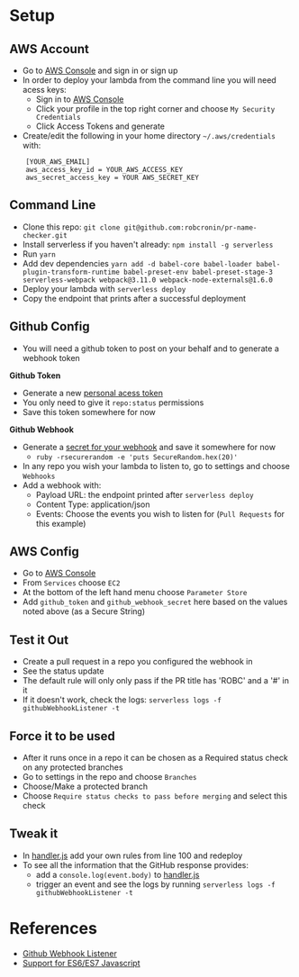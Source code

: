 


# Setup

## AWS Account

- Go to [AWS Console](https://aws.amazon.com/console/) and sign in or sign up
- In order to deploy your lambda from the command line you will need acess keys:
  - Sign in to [AWS Console](https://aws.amazon.com/console/)
  - Click your profile in the top right corner and choose `My Security Credentials`
  - Click Access Tokens and generate
- Create/edit the following in your home directory `~/.aws/credentials` with:
```
    [YOUR_AWS_EMAIL]
    aws_access_key_id = YOUR_AWS_ACCESS_KEY
    aws_secret_access_key = YOUR AWS_SECRET_KEY
```


## Command Line

- Clone this repo: `git clone git@github.com:robcronin/pr-name-checker.git`
- Install serverless if you haven't already: `npm install -g serverless`
- Run `yarn`
- Add dev dependencies `yarn add -d babel-core babel-loader babel-plugin-transform-runtime babel-preset-env babel-preset-stage-3 serverless-webpack webpack@3.11.0 webpack-node-externals@1.6.0`
- Deploy your lambda with `serverless deploy`
- Copy the endpoint that prints after a successful deployment

## Github Config

- You will need a github token to post on your behalf and to generate a webhook token 

**Github Token**

- Generate a new [personal acess token](https://github.com/settings/tokens)
- You only need to give it `repo:status` permissions
- Save this token somewhere for now

**Github Webhook**

- Generate a [secret for your webhook](https://developer.github.com/webhooks/securing/) and save it somewhere for now
  - `ruby -rsecurerandom -e 'puts SecureRandom.hex(20)'`
- In any repo you wish your lambda to listen to, go to settings and choose `Webhooks`
- Add a webhook with:
  - Payload URL: the endpoint printed after `serverless deploy`
  - Content Type: application/json
  - Events: Choose the events you wish to listen for (`Pull Requests` for this example)


## AWS Config

- Go to [AWS Console](https://aws.amazon.com/console/)
- From `Services` choose `EC2`
- At the bottom of the left hand menu choose `Parameter Store`
- Add `github_token` and `github_webhook_secret` here based on the values noted above (as a Secure String)


## Test it Out

- Create a pull request in a repo you configured the webhook in
- See the status update
- The default rule will only only pass if the PR title has 'ROBC' and a '#' in it
- If it doesn't work, check the logs: `serverless logs -f githubWebhookListener -t`

## Force it to be used

- After it runs once in a repo it can be chosen as a Required status check on any protected branches
- Go to settings in the repo and choose `Branches`
- Choose/Make a protected branch
- Choose `Require status checks to pass before merging` and select this check


## Tweak it

- In [handler.js](./handler.js) add your own rules from line 100 and redeploy
- To see all the information that the GitHub response provides:
  - add a `console.log(event.body)` to [handler.js](./handler.js)
  - trigger an event and see the logs by running `serverless logs -f githubWebhookListener -t`


# References

- [Github Webhook Listener](https://github.com/serverless/examples/tree/master/aws-node-github-webhook-listener)
- [Support for ES6/ES7 Javascript](https://serverless-stack.com/chapters/add-support-for-es6-es7-javascript.html)